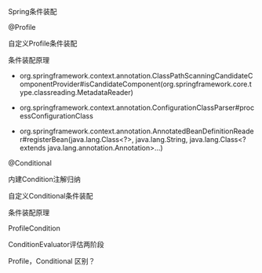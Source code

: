 Spring条件装配

@Profile

自定义Profile条件装配

条件装配原理

- org.springframework.context.annotation.ClassPathScanningCandidateComponentProvider#isCandidateComponent(org.springframework.core.type.classreading.MetadataReader)

- org.springframework.context.annotation.ConfigurationClassParser#processConfigurationClass

- org.springframework.context.annotation.AnnotatedBeanDefinitionReader#registerBean(java.lang.Class<?>, java.lang.String, java.lang.Class<? extends java.lang.annotation.Annotation>...)



@Conditional

内建Condition注解归纳

自定义Conditional条件装配

条件装配原理

ProfileCondition

ConditionEvaluator评估两阶段



Profile，Conditional 区别？
